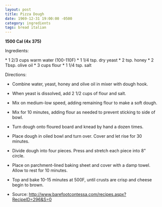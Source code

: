 ```yaml
---
layout: post
title: Pizza Dough
date: 1969-12-31 19:00:00 -0500
category: ingredients
tags: bread italian
---
```

<b>1500 Cal (4x 375)</b>
<p>Ingredients:</p>
* 1 2/3  cups warm water (100-110F)
* 1 1/4  tsp. dry yeast
* 2 tsp. honey
* 2 Tbsp. olive oil
* 3 cups flour
* 1 1/4 tsp. salt

<p>Directions:</p>

* Combine water, yeast, honey and olive oil in mixer with dough hook.
* When yeast is dissolved, add 2 1/2 cups of flour and salt.
* Mix on medium-low speed, adding remaining flour to make a soft dough.
* Mix for 10 minutes, adding flour as needed to prevent sticking to side of bowl.
* Turn dough onto floured board and knead by hand a dozen times.
* Place dough in oiled bowl and turn over.  Cover and let rise for 30 minutes.
* Divide dough into four pieces.  Press and stretch each piece into 8" circle.
* Place on parchment-lined baking sheet and cover with a damp towel.  Allow to rest for 10 minutes.
* Top and bake 10-15 minutes at 500F, until crusts are crisp and cheese begin to brown.

* Source: http://www.barefootcontessa.com/recipes.aspx?RecipeID=296&S=0 
